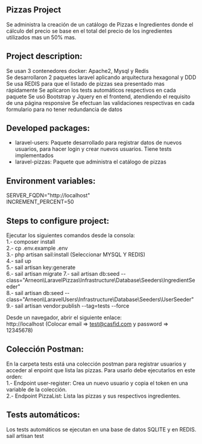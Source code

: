## Pizzas Project
Se administra la creación de un catálogo de Pizzas e Ingredientes donde el cálculo del precio se base en el total del precio de los ingredientes utilizados mas un 50% mas. 


## Project description:
Se usan 3 contenedores docker: Apache2, Mysql y Redis   
Se desarrollaron  2 paquetes laravel aplicando arquitectura hexagonal y DDD
Se usa REDIS para que el listado de pizzas sea presentado mas rápidamente
Se aplicaron los tests automáticos respectivos en cada paquete
Se usó Bootstrap y Jquery en el frontend, atendiendo el requisito de una página responsive
Se efectuan las validaciones respectivas en cada formulario para no tener redundancia de datos


## Developed packages:

- laravel-users: Paquete desarrollado para registrar datos de nuevos usuarios, para hacer login y crear nuevos usuarios. Tiene tests implementados
- laravel-pizzas: Paquete que administra el catálogo de pizzas

## Environment variables:
SERVER_FQDN="http://localhost"  
INCREMENT_PERCENT=50

## Steps to configure project:
Ejecutar los siguientes comandos desde la consola:  
1.- composer install  
2.- cp .env.example .env  
3.- php artisan sail:install (Seleccionar MYSQL Y REDIS)   
4.- sail up  
5.- sail artisan key:generate  
6.- sail artisan migrate 
7.- sail artisan db:seed --class="Arneon\LaravelPizzas\Infrastructure\Database\Seeders\IngredientSeeder"   
8.- sail artisan db:seed --class="Arneon\LaravelUsers\Infrastructure\Database\Seeders\UserSeeder"
9.- sail artisan vendor:publish --tag=tests --force

Desde un navegador, abrir el siguiente enlace:  
http://localhost (Colocar email => test@casfid.com y password => 12345678)  

## Colección Postman:  
En la carpeta tests está una colección postman para registrar usuarios y acceder al enpoint que lista las pizzas. Para usarlo debe ejecutarlos en este orden:  
1.- Endpoint user-register: Crea un nuevo usuario y copia el token en una variable de la colección.  
2.- Endpoint PizzaList: Lista las pizzas y sus respectivos ingredientes.    

## Tests automáticos:   
Los tests automáticos se ejecutan en una base de datos SQLITE y en REDIS.  
sail artisan test   
